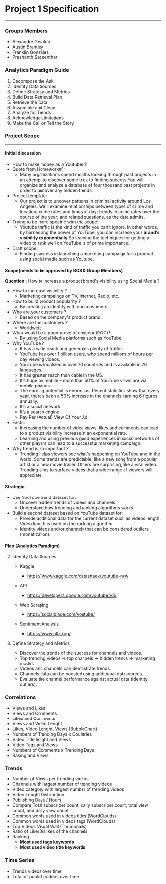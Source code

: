 # Project 1 Specification
____________
### Groups Members
* Alexandre Geraldo
* Austin Brantley
* Franklin Gonzales
* Prashanth Saseenthar
  
 ### Analytics Paradigm Guide
1. Decompose the Ask
2. Identity Data Sources
3. Define Strategy and Metrics
4. Build Data Retrieval Plan
5. Retrieve the Data
6. Assemlble and Clean
7. Analyze for Trends
8. Acknowledge Limitations
9. Make the Call or Tell the Story

### Project Scope
_____
#### Initial discussion
- How to make money as a Youtuber ?
- Quote from Homework#1: 
  - Many organizations spend months looking through past projects in an attempt to discover some trick to finding success.You will organize and analyze a database of four thousand past projects in order to uncover any hidden trends.
- Project template:
  - Our project is to uncover patterns in criminal activity around Los Angeles. We'll examine relationships between types of crime and location; crime rates and times of day; trends in crime rates over the course of the year; and related questions, as the data admits.
- Trying to be more specific with the scope:
  - Youtube traffic is the kind of traffic you can’t ignore. In other words, by harnessing the power of YouTube, you can increase your **brand’s visibility exponentially**.So learning the techniques for getting a video to rank well on YouTube is of prime importance.
- Draft scope:
  - Finding success in launching a marketing campaign for a product using social media such as Youtube.

#### Scope(needs to be approved by BCS & Group Members)
**Question :** How to increase a product brand's visibility using Social Media ? 

- How to increase visibility ?
  - Marketing campaings on TV, Internet, Radio, etc.
- How to build product popularity ?
  - By creating an identity with our consumers.
- Who are your customers ?
  - Based on the company's product brand.
- Where are the customers ?
  - Worldwide
- What would be a good prove of concept (POC)?
  - By using Social Media platforms such as YouTube.
- Why YouTube ?
  - It has a wide reach and generates plenty of traffic.
  - YouTube has over 1 billion users, who spend millions of hours per day viewing videos.
  - YouTube is localized in over 70 countries and is available in 76 languages.
  - It has greater reach than cable in the US.
  - It’s huge on mobile – more than 50% of YouTube views are via mobile phones.
  - The earning potential is enormous. Recent statistics show that every year, there’s been a 50% increase in the channels earning 6 figures annually.
  - It’s a social network.
  - It’s a search engine.
  - Pay Per (Actual) View Of Your Ad.
- Facts:
    - Increasing the number of video views, likes and comments can lead to a product visibility increase in an exponential rate.
    - Learning and using previous good experiences in social networks of other players can lead to a successful marketing campaign. 
- Why trend is so important ?
  - Trending helps viewers see what's happening on YouTube and in the world. Some trends are predictable, like a new song from a popular artist or a new movie trailer. Others are surprising, like a viral video. Trending aims to surface videos that a wide range of viewers will appreciate.

 


#### Strategic
- Use YouTube trend dataset for:
  - Uncover hidden trends of videos and channels.
  - Understand how trending and ranking algorithms works.
- Build a second dataset based on YouTube dataset for:
  - Provide additional data for the current dataset such as videos length. Video length is used on the ranking algorithm.
  - Identity videos and/or channels that can be considered outliers (monetization).
  
#### Plan (**Analytics Paradigm**)
2. Identity Data Sources
    - Kaggle
      - https://www.kaggle.com/datasnaek/youtube-new
    - API
      - https://developers.google.com/youtube/v3/
    - Web Scraping
      - https://socialblade.com/youtube/

    - Sentiment Analysis
      - https://www.nltk.org/

3. Define Strategy and Metrics
   + Discover the trends of the success for channels and videos.
   + Top trending videos -> top channels -> hidden trends -> marketing model.
   + Videos and channels can demostrate trends
   + Channels data can be boosted using additional datasources.
   + Evaluate the channel performance against actual data (identity outiers).
 
 ### Correlations
* Views and Likes
* Views and Comments
* Likes and Comments
* Views and Video Lenght
* Likes, Video Lenght, Views (BubbleChart)
* Numbers of Trending Days x Countries
* Video Title lenght and Views
* Video Tags and Views
* Numbers of Comments x Trending Days
* Raking and Views

### Trends
* Number of Views per trending videos
* Channels with largest number of trending videos
* Video category with largest number of trending videos
* Video Lenght Distribution
* Publishing Days / Hours
* Compare Total subscriber count, daily subscriber count, total view count, and daily view count
* Common words used in videos titles (WordClouds)
* Common words used in videos tags (WordClouds)
* Top Videos Visual Wall (Thumbnails)
* Ratio of Like/Dislikes of the channels
* Ranking
  * **Most used tags keywords**
  * **Most used video title keywords**

### Time Series
* Trends videos over time
* Total of publish videos over time



